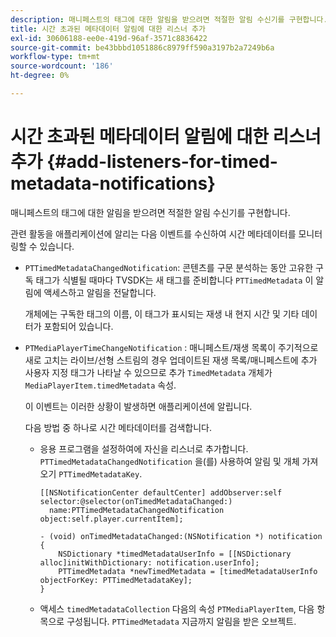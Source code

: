 ```yaml
---
description: 매니페스트의 태그에 대한 알림을 받으려면 적절한 알림 수신기를 구현합니다.
title: 시간 초과된 메타데이터 알림에 대한 리스너 추가
exl-id: 30606188-ee0e-419d-96af-3571c8836422
source-git-commit: be43bbbd1051886c8979ff590a3197b2a7249b6a
workflow-type: tm+mt
source-wordcount: '186'
ht-degree: 0%

---
```


# 시간 초과된 메타데이터 알림에 대한 리스너 추가 {#add-listeners-for-timed-metadata-notifications}

매니페스트의 태그에 대한 알림을 받으려면 적절한 알림 수신기를 구현합니다.

관련 활동을 애플리케이션에 알리는 다음 이벤트를 수신하여 시간 메타데이터를 모니터링할 수 있습니다.

* `PTTimedMetadataChangedNotification`: 콘텐츠를 구문 분석하는 동안 고유한 구독 태그가 식별될 때마다 TVSDK는 새 태그를 준비합니다 `PTTimedMetadata` 이 알림에 액세스하고 알림을 전달합니다.

   개체에는 구독한 태그의 이름, 이 태그가 표시되는 재생 내 현지 시간 및 기타 데이터가 포함되어 있습니다.

* `PTMediaPlayerTimeChangeNotification` : 매니페스트/재생 목록이 주기적으로 새로 고치는 라이브/선형 스트림의 경우 업데이트된 재생 목록/매니페스트에 추가 사용자 지정 태그가 나타날 수 있으므로 추가 `TimedMetadata` 개체가 `MediaPlayerItem.timedMetadata` 속성.

   이 이벤트는 이러한 상황이 발생하면 애플리케이션에 알립니다.

   다음 방법 중 하나로 시간 메타데이터를 검색합니다.

   * 응용 프로그램을 설정하여에 자신을 리스너로 추가합니다. `PTTimedMetadataChangedNotification` 을(를) 사용하여 알림 및 개체 가져오기 `PTTimedMetadataKey`.

      ```
      [[NSNotificationCenter defaultCenter] addObserver:self selector:@selector(onTimedMetadataChanged:)  
        name:PTTimedMetadataChangedNotification object:self.player.currentItem]; 
      
      - (void) onTimedMetadataChanged:(NSNotification *) notification { 
          NSDictionary *timedMetadataUserInfo = [[NSDictionary alloc]initWithDictionary: notification.userInfo]; 
          PTTimedMetadata *newTimedMetadata = [timedMetadataUserInfo objectForKey: PTTimedMetadataKey]; 
      }
      ```

   * 액세스 `timedMetadataCollection` 다음의 속성 `PTMediaPlayerItem`, 다음 항목으로 구성됩니다. `PTTimedMetadata` 지금까지 알림을 받은 오브젝트.
